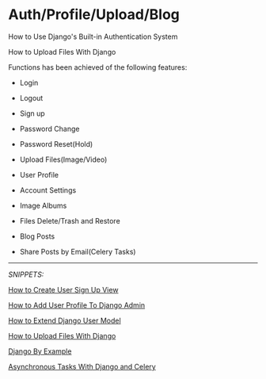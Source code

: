 # Auth/Profile/Upload/Blog
How to Use Django's Built-in Authentication System

How to Upload Files With Django

Functions has been achieved of the following features:

* Login

* Logout

* Sign up

* Password Change

* Password Reset(Hold)

* Upload Files(Image/Video)

* User Profile

* Account Settings

* Image Albums

* Files Delete/Trash and Restore

* Blog Posts

* Share Posts by Email(Celery Tasks)

***

*SNIPPETS:*

[How to Create User Sign Up View](https://simpleisbetterthancomplex.com/tutorial/2017/02/18/how-to-create-user-sign-up-view.html)

[How to Add User Profile To Django Admin](https://simpleisbetterthancomplex.com/tutorial/2016/11/23/how-to-add-user-profile-to-django-admin.html)

[How to Extend Django User Model](https://simpleisbetterthancomplex.com/tutorial/2016/07/22/how-to-extend-django-user-model.html)

[How to Upload Files With Django](https://simpleisbetterthancomplex.com/tutorial/2016/08/01/how-to-upload-files-with-django.html)

[Django By Example](https://www.packtpub.com/web-development/django-example)

[Asynchronous Tasks With Django and Celery](https://realpython.com/blog/python/asynchronous-tasks-with-django-and-celery/)
